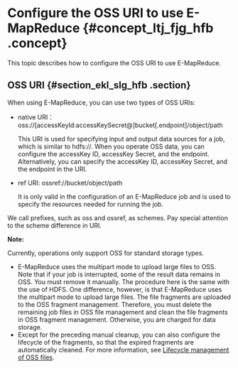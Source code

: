 # Configure the OSS URI to use E-MapReduce {#concept_ltj_fjg_hfb .concept}

This topic describes how to configure the OSS URI to use E-MapReduce.

## OSS URI {#section_ekl_slg_hfb .section}

When using E-MapReduce, you can use two types of OSS URIs:

-   native URI： oss://\[accessKeyId:accessKeySecret@\]bucket\[.endpoint\]/object/path

    This URI is used for specifying input and output data sources for a job, which is similar to hdfs://. When you operate OSS data, you can configure the accessKey ID, accessKey Secret, and the endpoint. Alternatively, you can specify the accessKey ID, accessKey Secret, and the endpoint in the URI.

-   ref URI: ossref://bucket/object/path

    It is only valid in the configuration of an E-MapReduce job and is used to specify the resources needed for running the job.


We call prefixes, such as oss and ossref, as schemes. Pay special attention to the scheme difference in URI.

**Note:** 

Currently, operations only support OSS for standard storage types.

-   E-MapReduce uses the multipart mode to upload large files to OSS. Note that if your job is interrupted, some of the result data remains in OSS. You must remove it manually. The procedure here is the same with the use of HDFS. One difference, however, is that E-MapReduce uses the multipart mode to upload large files. The file fragments are uploaded to the OSS fragment management. Therefore, you must delete the remaining job files in OSS file management and clean the file fragments in OSS fragment management. Otherwise, you are charged for data storage.
-   Except for the preceding manual cleanup, you can also configure the lifecycle of the fragments, so that the expired fragments are automatically cleaned. For more information, see [Lifecycle management of OSS files](../../SP_21/DNOSS11848834/EN-US_TP_4748.dita#concept_bmx_p2f_vdb).

